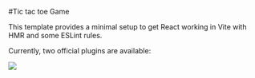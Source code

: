 #Tic tac toe Game

This template provides a minimal setup to get React working in Vite with HMR and some ESLint rules.

Currently, two official plugins are available:

<img src="https://ibb.co/y47Mwmr"/>
